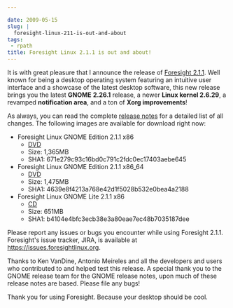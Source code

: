 ```yaml
---

date: 2009-05-15
slug: |
  foresight-linux-211-is-out-and-about
tags:
 - rpath
title: Foresight Linux 2.1.1 is out and about!
---
```


It is with great pleasure that I announce the release of [Foresight
2.1.1](http://www.foresightlinux.org). Well known for being a desktop
operating system featuring an intuitive user interface and a showcase of
the latest desktop software, this new release brings you the latest
**GNOME** **2.26.1** release, a newer **Linux kernel 2.6.29**, a
revamped **notification area**, and a ton of **Xorg improvements**!

As always, you can read the complete [release
notes](http://www.foresightlinux.org/releases/2-1-1.html) for a detailed
list of all changes. The following images are available for download
right now:

-   Foresight Linux GNOME Edition 2.1.1 x86
    -   [DVD](http://www.rpath.org/downloadImage?fileId=32949)
    -   Size: 1,365MB
    -   SHA1: 671e279c93c16bd0c791c2fdc0ec17403aebe645
-   Foresight Linux GNOME Edition 2.1.1 x86_64
    -   [DVD](http://www.rpath.org/downloadImage?fileId=32952)
    -   Size: 1,475MB
    -   SHA1: 4639e8f4213a768e42d1f5028b532e0bea4a2188
-   Foresight Linux GNOME Lite 2.1.1 x86
    -   [CD](http://www.rpath.org/downloadImage?fileId=32955)
    -   Size: 651MB
    -   SHA1: b4104e4bfc3ecb38e3a80eae7ec48b7035187dee

Please report any issues or bugs you encounter while using Foresight
2.1.1. Foresight's issue tracker, JIRA, is available at
<https://issues.foresightlinux.org>.

Thanks to Ken VanDine, Antonio Meireles and all the developers and users
who contributed to and helped test this release. A special thank you to
the GNOME release team for the GNOME release notes, upon much of these
release notes are based. Please file any bugs!

Thank you for using Foresight. Because your desktop should be cool.

